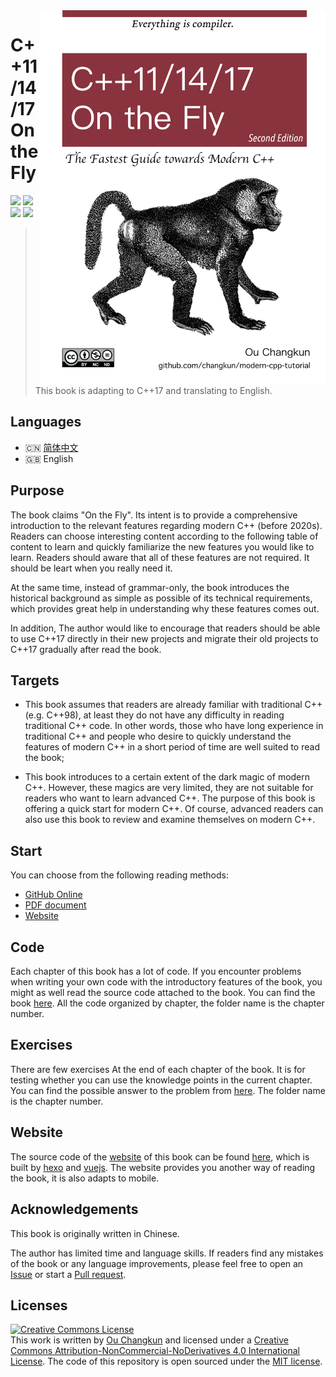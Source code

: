 <img src="assets/cover-2nd-en.png" alt="logo" height="600" align="right" />

# C++11/14/17 On the Fly

![](https://img.shields.io/badge/version-v2-green.svg) ![](https://img.shields.io/badge/language-English-blue.svg) [![](https://img.shields.io/badge/$-donate-ff69b4.svg)](./assets/donate.md) [![](https://img.shields.io/badge/chat-community-667ed5.svg)](./assets/community.md) 

> This book is adapting to C++17 and translating to English.

## Languages

- 🇨🇳 [简体中文](./README.md)
- 🇬🇧 English

## Purpose

The book claims "On the Fly". Its intent is to provide a comprehensive introduction to the relevant features regarding modern C++ (before 2020s).
Readers can choose interesting content according to the following table of content to learn and quickly familiarize the new features you would like to learn.
Readers should aware that all of these features are not required. It should be leart when you really need it.

At the same time, instead of grammar-only, the book introduces the historical background as simple as possible of its technical requirements, which provides great help in understanding why these features comes out.

In addition, The author would like to encourage that readers should be able to use C++17 directly in their new projects and  migrate their old projects to C++17 gradually after read the book.

## Targets

- This book assumes that readers are already familiar with traditional C++ (e.g. C++98), at least they do not have any difficulty in reading traditional C++ code. In other words, those who have long experience in traditional C++ and people who desire to quickly understand the features of modern C++ in a short period of time are well suited to read the book;

- This book introduces to a certain extent of the dark magic of modern C++. However, these magics are very limited, they are not suitable for readers who want to learn advanced C++. The purpose of this book is offering a quick start for modern C++. Of course, advanced readers can also use this book to review and examine themselves on modern C++.

## Start

You can choose from the following reading methods:

- [GitHub Online](./book/en-us/toc.md)
- [PDF document](./pdf/en-us/modern-cpp-tutorial.pdf)
- [Website](https://changkun.de/modern-cpp)

## Code

Each chapter of this book has a lot of code. If you encounter problems when writing your own code with the introductory features of the book, you might as well read the source code attached to the book. You can find the book [here](./code). All the code organized by chapter, the folder name is the chapter number.

## Exercises

There are few exercises At the end of each chapter of the book. It is for testing whether you can use the knowledge points in the current chapter. You can find the possible answer to the problem from [here](./exercise). The folder name is the chapter number.

## Website

The source code of the [website](https://changkun.de/modern-cpp) of this book can be found [here](./website), which is built by [hexo](https://hexo.io) and [vuejs](https://vuejs.org). The website provides you another way of reading the book, it is also adapts to mobile.

## Acknowledgements

This book is originally written in Chinese.

The author has limited time and language skills. If readers find any mistakes of the book or any language improvements, please feel free to open an [Issue](https://github.com/changkun/modern-cpp-tutorial/issues) or start a [Pull request](https://github.com/changkun/modern-cpp-tutorial/pulls).

## Licenses

<a rel="license" href="http://creativecommons.org/licenses/by-nc-nd/4.0/"><img alt="Creative Commons License" style="border-width:0" src="https://i.creativecommons.org/l/by-nc-nd/4.0/88x31.png" /></a><br />This work is written by [Ou Changkun](https://changkun.de) and licensed under a <a rel="license" href="http://creativecommons.org/licenses/by-nc-nd/4.0/">Creative Commons Attribution-NonCommercial-NoDerivatives 4.0 International License</a>. The code of this repository is open sourced under the [MIT license](./LICENSE).